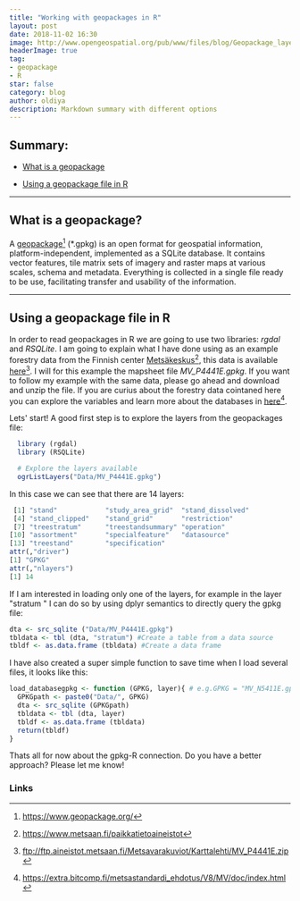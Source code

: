 ```yaml
---
title: "Working with geopackages in R"
layout: post
date: 2018-11-02 16:30
image: http://www.opengeospatial.org/pub/www/files/blog/Geopackage_layers.png
headerImage: true
tag:
- geopackage
- R
star: false
category: blog
author: oldiya
description: Markdown summary with different options
---
```


## Summary:

- [What is a geopackage](#What-is-a-geopackage?)

- [Using a geopackage file in R](#Using-a-geopackage-file-in-R)

---

## What is a geopackage? 

A [geopackage](https://www.geopackage.org/)[^1] (*.gpkg) is an open format for geospatial information, platform-independent, implemented as a SQLite database. It contains vector features, tile matrix sets of imagery and raster maps at various scales, schema and metadata. Everything is collected in a single file ready to be use, facilitating transfer and usability of the information. 

---

## Using a geopackage file in R

In order to read geopackages in R we are going to use two libraries: *rgdal* and *RSQLite*. I am going to explain what I have done using as an example forestry data from the Finnish center [Metsäkeskus](https://www.metsaan.fi/paikkatietoaineistot)[^2], this data is available [here](ftp://ftp.aineistot.metsaan.fi/Metsavarakuviot/Karttalehti/MV_P4441E.zip)[^3]. I will for this example the mapsheet file *MV_P4441E.gpkg*. If you want to follow my example with the same data, please go ahead and download and unzip the file. If you are curius about the forestry data cointaned here you can explore the variables and learn more about the databases in [here](https://extra.bitcomp.fi/metsastandardi_ehdotus/V8/MV/doc/index.html)[^4]. 

Lets' start! A good first step is to explore the layers from the geopackages file:  

```R
  library (rgdal)
  library (RSQLite)

  # Explore the layers available 
  ogrListLayers("Data/MV_P4441E.gpkg")
```


In this case we can see that there are 14 layers: 

```R
 [1] "stand"            "study_area_grid"  "stand_dissolved" 
 [4] "stand_clipped"    "stand_grid"       "restriction"     
 [7] "treestratum"      "treestandsummary" "operation"       
[10] "assortment"       "specialfeature"   "datasource"      
[13] "treestand"        "specification"  
attr(,"driver")
[1] "GPKG"
attr(,"nlayers")
[1] 14
```

If I am interested in loading only one of the layers, for example in the layer "stratum " I can do so by using dplyr semantics to directly query the gpkg file:

```R
dta <- src_sqlite ("Data/MV_P4441E.gpkg") 
tbldata <- tbl (dta, "stratum") #Create a table from a data source
tbldf <- as.data.frame (tbldata) #Create a data frame
```

I have also created a super simple function to save time when I load several files, it looks like this:

```R
load_databasegpkg <- function (GPKG, layer){ # e.g.GPKG = "MV_N5411E.gpkg",  layer = "stratum"
  GPKGpath <- paste0("Data/", GPKG)
  dta <- src_sqlite (GPKGpath)
  tbldata <- tbl (dta, layer)
  tbldf <- as.data.frame (tbldata)
  return(tbldf)
}
```

Thats all for now about the gpkg-R connection. Do you have a better approach? Please let me know! 

### Links

[^1]: <https://www.geopackage.org/>
[^2]: <https://www.metsaan.fi/paikkatietoaineistot>
[^3]: <ftp://ftp.aineistot.metsaan.fi/Metsavarakuviot/Karttalehti/MV_P4441E.zip>
[^4]: <https://extra.bitcomp.fi/metsastandardi_ehdotus/V8/MV/doc/index.html>





